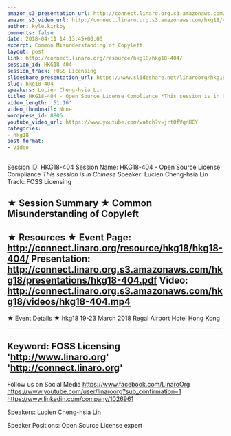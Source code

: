 ```yaml
---
amazon_s3_presentation_url: http://connect.linaro.org.s3.amazonaws.com/hkg18/presentations/hkg18-404.pdf
amazon_s3_video_url: http://connect.linaro.org.s3.amazonaws.com/hkg18/videos/hkg18-404.mp4
author: kyle.kirkby
comments: false
date: 2018-04-11 14:13:45+00:00
excerpt: Common Misunderstanding of Copyleft
layout: post
link: http://connect.linaro.org/resource/hkg18/hkg18-404/
session_id: HKG18-404
session_track: FOSS Licensing
slideshare_presentation_url: https://www.slideshare.net/linaroorg/hkg18404-open-source-license-compliance-this-session-is-in-chinese
slug: hkg18-404
speakers: Lucien Cheng-hsia Lin
title: HKG18-404 - Open Source License Compliance *This session is in Chinese*
video_length: '51:16'
video_thumbnail: None
wordpress_id: 8806
youtube_video_url: https://www.youtube.com/watch?v=jrtOfVqnHCY
categories:
- hkg18
post_format:
- Video
---
```


Session ID: HKG18-404
Session Name: HKG18-404 - Open Source License Compliance *This session is in Chinese*
Speaker: Lucien Cheng-hsia Lin
Track: FOSS Licensing


★ Session Summary ★
Common Misunderstanding of Copyleft
---------------------------------------------------
★ Resources ★
Event Page: http://connect.linaro.org/resource/hkg18/hkg18-404/
Presentation: http://connect.linaro.org.s3.amazonaws.com/hkg18/presentations/hkg18-404.pdf
Video: http://connect.linaro.org.s3.amazonaws.com/hkg18/videos/hkg18-404.mp4
 ---------------------------------------------------
★ Event Details ★
hkg18
19-23 March 2018 
Regal Airport Hotel Hong Kong

---------------------------------------------------
Keyword: FOSS Licensing
'http://www.linaro.org'
'http://connect.linaro.org'
---------------------------------------------------
Follow us on Social Media
https://www.facebook.com/LinaroOrg
https://www.youtube.com/user/linaroorg?sub_confirmation=1
https://www.linkedin.com/company/1026961

Speakers: Lucien Cheng-hsia Lin

Speaker Positions: Open Source License expert


